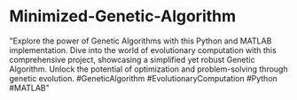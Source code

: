 # Minimized-Genetic-Algorithm

"Explore the power of Genetic Algorithms with this Python and MATLAB implementation. Dive into the world of evolutionary computation with this comprehensive project, showcasing a simplified yet robust Genetic Algorithm. Unlock the potential of optimization and problem-solving through genetic evolution. #GeneticAlgorithm #EvolutionaryComputation #Python #MATLAB"
